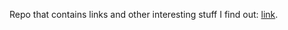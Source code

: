 Repo that contains links and other interesting stuff I find out: [link](https://alexandruica.github.io/Stuff/).
